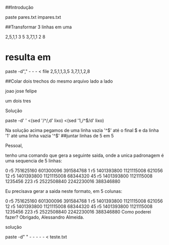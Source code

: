 ##Introdução

paste pares.txt impares.txt

##Transformar 3 linhas em uma

2,5,1,1
3
5
3,7,1,1
2
8

# resulta em 
paste -d"," - - - < file
2,5,1,1,3,5
3,7,1,1,2,8

##Colar dois trechos do mesmo arquivo lado a lado

joao 
jose
felipe

um
dois
tres

Solução

paste -d' ' <(sed '/^$/,$d' lixo) <(sed '1,/^$/d' lixo)

Na solução acima pegamos de uma linha vazia '^$' até o final $ 
e da linha '1' até uma linha vazia '^$'
##juntar linhas de 5 em 5

Pessoal,

tenho uma comando que gera a seguinte saida, onde a unica padronagem é uma
sequencia de 5 linhas:

0
r5
751625160
601300096
391584768
1
r5
1401393800
1121115008
621056
12
r5
1401393800
1121115008
68344320
45
r5
1401393800
1121115008
1235456
223
r5
2522508840
2242230016
388346880

Eu precisava gerar a saida neste formato, em 5 colunas:

0 r5 751625160 601300096 391584768
1 r5 1401393800 1121115008 621056
12 r5 1401393800 1121115008 68344320
45 r5 1401393800 1121115008 1235456
223 r5 2522508840 2242230016 388346880
Como poderei fazer?
Obrigado,
Alessandro Almeida.

solução

paste -d" " - - - - - < teste.txt
